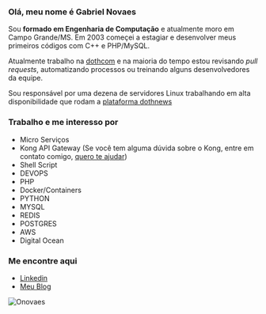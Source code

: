 ### Olá, meu nome é Gabriel Novaes

Sou **formado em Engenharia de Computação** e atualmente moro em Campo Grande/MS. Em 2003 começei a estagiar e desenvolver meus primeiros códigos com C++ e PHP/MySQL.

Atualmente trabalho na [dothcom](https://www.dothcom.net) e na maioria do tempo estou revisando *pull requests*, automatizando processos ou treinando alguns desenvolvedores da equipe.

Sou responsável por uma dezena de servidores Linux trabalhando em alta disponibilidade que rodam a [plataforma dothnews](https://www.dothnews.com.br)

### Trabalho e me interesso por

 - Micro Serviços
 - Kong API Gateway (Se você tem alguma dúvida sobre o Kong, entre em contato comigo, [quero te ajudar](https://www.facebook.com/groups/572729720804030))
 - Shell Script
 - DEVOPS
 - PHP
 - Docker/Containers
 - PYTHON
 - MYSQL
 - REDIS
 - POSTGRES
 - AWS
 - Digital Ocean

### Me encontre aqui

- [Linkedin](https://www.linkedin.com/in/onovaes/) 
- [Meu Blog](https://blogdogabrielnovaes.wordpress.com/)


 ![Onovaes](https://github-readme-stats.vercel.app/api?username=onovaes&hide=contribs&count_private=true&show_icons=true&theme=tokyonight) 


<!---
onovaes/onovaes is a ✨ special ✨ repository because its `README.md` (this file) appears on your GitHub profile.
You can click the Preview link to take a look at your changes.


Example- (https://github-readme-stats.vercel.app/api?username=onovaes&hide=contribs,prs)
--->
